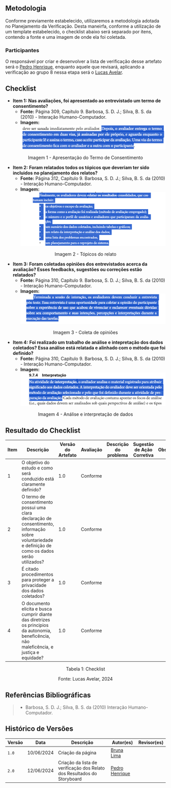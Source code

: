 ## Metodologia
Conforme previamente estabelecido, utilizaremos a metodologia adotada no Planejamento da Verificação. Desta maneirfa, conforme a utilização de um template estabelecido, o checklist abaixo será separado por itens, contendo a fonte e uma imagem de onde ela foi coletada. 

### Participantes
O responsável por criar e desenvolver a lista de verificação desse artefato será o [Pedro Henrique](https://github.com/PedroHhenriq), enquanto aquele que revisará, aplicando a verificação ao grupo 8 nessa etapa será o [Lucas Avelar](https://github.com/LucasAvelar2711).

## Checklist


- **Item 1:** **Nas avaliações, foi apresentado ao entrevistado um termo de consentimento?** 
    - **Fonte:** Página 309, Capítulo 9. Barbosa, S. D. J.; Silva, B. S. da (2010) - Interação Humano-Computador.
    - **Imagem:** ![](img/Relato_Resul_S_1.png)
<p align="center">Imagem 1 - Apresentação do Termo de Consentimento </p>

- **Item 2:** **Foram relatados todos os tópicos que deveriam ter sido incluidos no planejamento dos relatos?** 
    - **Fonte:** Página 312, Capítulo 9. Barbosa, S. D. J.; Silva, B. S. da (2010) - Interação Humano-Computador.
    - **Imagem:** ![](img/Relato_Resul_S_2.png)
<p align="center">Imagem 2 - Tópicos do relato </p>

- **Item 3:** **Foram coletadas opiniões dos entrevistados acerca da avaliação? Esses feedbacks, sugestões ou correções estão relatados?** 
    - **Fonte:** Página 310, Capítulo 9. Barbosa, S. D. J.; Silva, B. S. da (2010) - Interação Humano-Computador.
    - **Imagem:** ![](img/Relato_Resul_S_3.png)
<p align="center"> Imagem 3 - Coleta de opiniões </p>

- **Item 4:** **Foi realizado um trabalho de análise e intepretação dos dados coletados? Essa análise está relatada e alinhado com o método que foi definido?** 
    - **Fonte:** Página 310, Capítulo 9. Barbosa, S. D. J.; Silva, B. S. da (2010) - Interação Humano-Computador.
    - **Imagem:** ![](img/Relato_Resul_S_4.png)
<p align="center">Imagem 4 - Análise e interpretação de dados </p>

## Resultado do Checklist

<center> 

| Item | Descrição      | Versão do Artefato | Avaliação      | Descrição do problema | Sugestão de Ação Corretiva | Observações |
| ---- | -------------- | ------------------ | -------------- | --------------------- | -------------------------- | ----------- |
|  1   | O objetivo do estudo e como será conduzido está claramente definido? | 1.0 | Conforme |  | |
|  2   | O termo de consentimento possui uma clara declaração de consentimento, informação sobre voluntariedade e definição de como os dados serão utilizados? | 1.0 | Conforme |  |  | |
|  3   | É citado procedimentos para proteger a privacidade dos dados coletados? | 1.0 | Conforme |  | |
|  4   | O documento elicita e busca cumprir diante das diretrizes os principios da autonomia, beneficência, não maleficência, e justiça e equidade? | 1.0 | Conforme |  | |

</center>
<p style="text-align: center">Tabela 1: Checklist </p>
<p style="text-align: center">Fonte: Lucas Avelar, 2024</p>

## Referências Bibliográficas
> - Barbosa, S. D. J.; Silva, B. S. da (2010) Interação Humano-Computador.

## Histórico de Versões

| Versão |    Data    | Descrição                                 | Autor(es)                                       | Revisor(es)                                    |
| ------ | :--------: | ----------------------------------------- | ----------------------------------------------- | ---------------------------------------------- |
| `1.0`   | 10/06/2024 | Criação da página                         | [Bruna Lima](https://github.com/libruna) |   |
| `2.0`   | 12/06/2024 |  Criação da lista de verificação dos Relato dos Resultados do Storyboard     | [Pedro Henrique](https://github.com/PedroHhenriq) |   |
